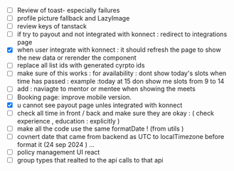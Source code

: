 - [ ] Review of toast- especially failures
- [ ] profile picture fallback and LazyImage
- [ ] review keys of tanstack 
- [ ] if try to payout and not integrated with konnect : redirect to integrations page 
- [x] when user integrate with konnect : it should refresh the page to show the new data or rerender the component 
- [ ] replace all list ids with generated cyrpto ids
- [ ] make sure of this works : for availability : dont show today's slots when time has passed : example :today at 15 don show me slots from 9 to 14
- [ ] add : naviagte to mentor or mentee when showing the meets
- [ ] Booking page: improve mobile version.
- [x] u cannot see payout page unles integrated with konnect 
- [ ] check all time in front / back and make sure they are okay : ( check experience , education : explicitly )
- [ ] make all the code use the same formatDate ! (from utils ) 
- [ ] covnert date that came from backend as UTC to localTimezone before format it (24 sep 2024 ) ...  
- [ ] policy management UI react 
- [ ] group types that realted to the api calls to that api 
